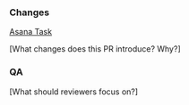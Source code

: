 ### Changes

[Asana Task](www.asana.com)

[What changes does this PR introduce? Why?]

### QA

[What should reviewers focus on?]
